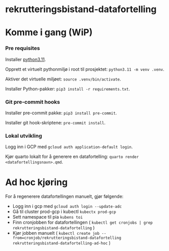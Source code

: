 # rekrutteringsbistand-datafortelling

# Komme i gang (WiP)

### Pre requisites

Installer [python3.11](https://www.python.org/downloads/).

Opprett et virtuelt pythonmiljø i root til prosjektet: `python3.11 -m venv .venv`.

Aktiver det virtuelle miljøet: `source .venv/bin/activate`.

Installer Python-pakker: `pip3 install -r requirements.txt`.

### Git pre-commit hooks

Installer pre-commit pakke: `pip3 install pre-commit`.

Installer git hook-skriptene: `pre-commit install`.

### Lokal utvikling

Logg inn i GCP med `gcloud auth application-default login`.

Kjør quarto lokalt for å generere en datafortelling: `quarto render <datafortellingsnavn>.qmd`.

# Ad hoc kjøring

For å regenerere datafortellingen manuelt, gjør følgende:

- Logg inn i gcp med `gcloud auth login --update-adc`
- Gå til cluster prod-gcp i kubectl `kubectx prod-gcp`
- Sett namespace til pia `kubens toi`
- Finn cronjobben for datafortellingen ( `kubectl get cronjobs | grep rekrutteringsbistand-datafortelling` )
- Kjør jobben manuelt ( `kubectl create job --from=cronjob/rekrutteringsbistand-datafortelling rekrutteringsbistand-datafortelling-ad-hoc` )